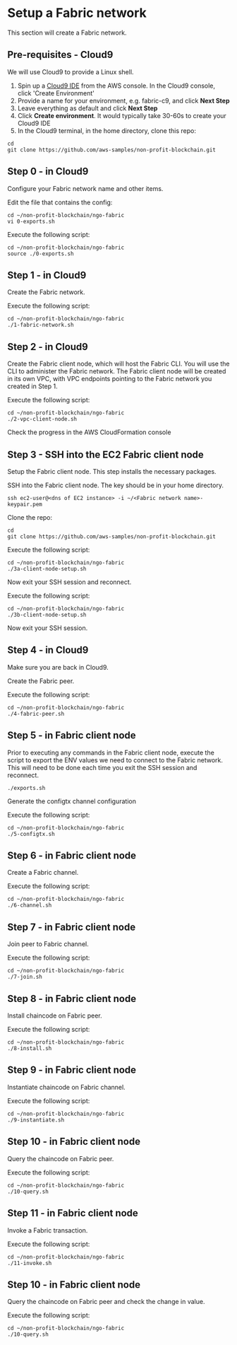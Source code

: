 # Setup a Fabric network

This section will create a Fabric network. 

## Pre-requisites - Cloud9
We will use Cloud9 to provide a Linux shell.

1. Spin up a [Cloud9 IDE](https://us-east-1.console.aws.amazon.com/cloud9/home?region=us-east-1) from the AWS console.
In the Cloud9 console, click 'Create Environment'
2. Provide a name for your environment, e.g. fabric-c9, and click **Next Step**
3. Leave everything as default and click **Next Step**
4. Click **Create environment**. It would typically take 30-60s to create your Cloud9 IDE
5. In the Cloud9 terminal, in the home directory, clone this repo:

```
cd
git clone https://github.com/aws-samples/non-profit-blockchain.git
```

## Step 0 - in Cloud9
Configure your Fabric network name and other items.

Edit the file that contains the config:

```
cd ~/non-profit-blockchain/ngo-fabric
vi 0-exports.sh
```

Execute the following script:

```
cd ~/non-profit-blockchain/ngo-fabric
source ./0-exports.sh
```

## Step 1 - in Cloud9
Create the Fabric network. 

Execute the following script:

```
cd ~/non-profit-blockchain/ngo-fabric
./1-fabric-network.sh
```

## Step 2 - in Cloud9
Create the Fabric client node, which will host the Fabric CLI. You will use the CLI to administer
the Fabric network. The Fabric client node will be created in its own VPC, with VPC endpoints 
pointing to the Fabric network you created in Step 1.

Execute the following script:

```
cd ~/non-profit-blockchain/ngo-fabric
./2-vpc-client-node.sh
```

Check the progress in the AWS CloudFormation console

## Step 3 - SSH into the EC2 Fabric client node
Setup the Fabric client node. This step installs the necessary packages.

SSH into the Fabric client node. The key should be in your home directory.

```
ssh ec2-user@<dns of EC2 instance> -i ~/<Fabric network name>-keypair.pem
```

Clone the repo:

```
cd
git clone https://github.com/aws-samples/non-profit-blockchain.git
```

Execute the following script:

```
cd ~/non-profit-blockchain/ngo-fabric
./3a-client-node-setup.sh
```

Now exit your SSH session and reconnect.

Execute the following script:

```
cd ~/non-profit-blockchain/ngo-fabric
./3b-client-node-setup.sh
```

Now exit your SSH session.

## Step 4 - in Cloud9
Make sure you are back in Cloud9.

Create the Fabric peer.

Execute the following script:

```
cd ~/non-profit-blockchain/ngo-fabric
./4-fabric-peer.sh
```

## Step 5 - in Fabric client node
Prior to executing any commands in the Fabric client node, execute the script to export the ENV values
we need to connect to the Fabric network. This will need to be done each time you exit the SSH session and reconnect.

```
./exports.sh
```

Generate the configtx channel configuration

Execute the following script:

```
cd ~/non-profit-blockchain/ngo-fabric
./5-configtx.sh
```

## Step 6 - in Fabric client node
Create a Fabric channel.

Execute the following script:

```
cd ~/non-profit-blockchain/ngo-fabric
./6-channel.sh
```

## Step 7 - in Fabric client node
Join peer to Fabric channel.

Execute the following script:

```
cd ~/non-profit-blockchain/ngo-fabric
./7-join.sh
```

## Step 8 - in Fabric client node
Install chaincode on Fabric peer.

Execute the following script:

```
cd ~/non-profit-blockchain/ngo-fabric
./8-install.sh
```

## Step 9 - in Fabric client node
Instantiate chaincode on Fabric channel.

Execute the following script:

```
cd ~/non-profit-blockchain/ngo-fabric
./9-instantiate.sh
```

## Step 10 - in Fabric client node
Query the chaincode on Fabric peer.

Execute the following script:

```
cd ~/non-profit-blockchain/ngo-fabric
./10-query.sh
```

## Step 11 - in Fabric client node
Invoke a Fabric transaction.

Execute the following script:

```
cd ~/non-profit-blockchain/ngo-fabric
./11-invoke.sh
```

## Step 10 - in Fabric client node
Query the chaincode on Fabric peer and check the change in value.

Execute the following script:

```
cd ~/non-profit-blockchain/ngo-fabric
./10-query.sh
```

